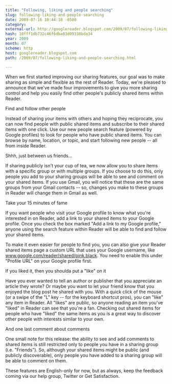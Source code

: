 ```yaml
---
title: "Following, liking and people searching"
slug: following-liking-and-people-searching
date: 2009-07-16 10:44:18 -0500
category: 
external-url: http://googlereader.blogspot.com/2009/07/following-liking-and-people-searching.html
hash: 10fff1db732c46f6dba83d09338bda34
year: 2009
month: 07
scheme: http
host: googlereader.blogspot.com
path: /2009/07/following-liking-and-people-searching.html

---
```


When we first started improving our sharing features, our goal was to make sharing as simple and flexible as the rest of Reader. Today, we're pleased to announce that we've made four improvements to give you more sharing control and help you easily find other people's publicly shared items within Reader.


Find and follow other people

Instead of sharing your items with others and hoping they reciprocate, you can now find people with public shared items and subscribe to their shared items with one click. Use our new people search feature (powered by Google profiles) to look for people who have public shared items. You can browse by name, location, or topic, and start following new people -- all from inside Reader.





Shhh, just between us friends...

If sharing publicly isn't your cup of tea, we now allow you to share items with a specific group or with multiple groups. If you choose to do this, only people you add to your sharing groups will be able to see and comment on your shared items. If you use Gmail, you will notice that these are the same groups from your Gmail contacts -- so, changes you make to these groups in Reader will change them in Gmail as well.





Take your 15 minutes of fame

If you want people who visit your Google profile to know what you're interested in on Reader, add a link to your shared items to your Google profile.  Once you check the box marked "Add a link to my Google profile," anyone using the search feature within Reader will be able to find and follow your shared items.


To make it even easier for people to find you, you can also give your Reader shared items page a custom URL that uses your Google username, like www.google.com/reader/shared/pink.black. You need to enable this under "Profile URL" on your Google profile first.





If you liked it, then you shoulda put a "like" on it

Have you ever wanted to tell an author or publisher that you appreciate an article they wrote? Or maybe you want to let your friend know that you enjoyed the blog post he shared with you.  With a quick click of the mouse (or a swipe of the "L" key -- for the keyboard shortcut pros), you can "like" any item in Reader. All "likes" are public, so anyone reading an item you've "liked" in Reader can see that you're a fan. Checking out shared items for people who have "liked" the same items as you is a great way to discover other people with interests similar to your own.





And one last comment about comments

One small note for this release: the ability to see and add comments to shared items is still restricted only to people you have in a sharing group (i.e. "Friends"). So, although your shared items might be public (and publicly discoverable), only people you have added to a sharing group will be able to comment on them.





These features are English-only for now, but as always, keep the feedback coming via our help group, Twitter or Get Satisfaction.



